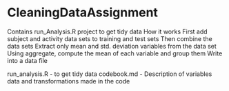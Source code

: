 # CleaningDataAssignment
Contains run_Analysis.R project to get tidy data
How it works
First add subject and activity data sets to training and test sets
Then combine the data sets 
Extract only mean and std. deviation variables from the data set
Using aggregate, compute the mean of each variable and group them
Write into a data file

run_analysis.R - to get tidy data
codebook.md - Description of variables data and transformations made in the code

